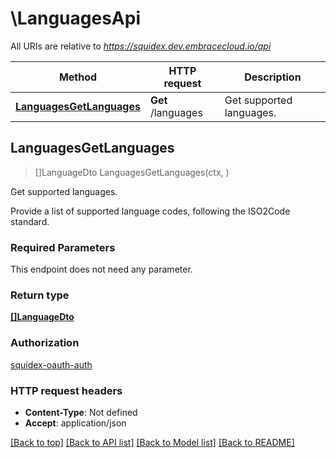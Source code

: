 # \LanguagesApi

All URIs are relative to *https://squidex.dev.embracecloud.io/api*

Method | HTTP request | Description
------------- | ------------- | -------------
[**LanguagesGetLanguages**](LanguagesApi.md#LanguagesGetLanguages) | **Get** /languages | Get supported languages.



## LanguagesGetLanguages

> []LanguageDto LanguagesGetLanguages(ctx, )

Get supported languages.

Provide a list of supported language codes, following the ISO2Code standard.

### Required Parameters

This endpoint does not need any parameter.

### Return type

[**[]LanguageDto**](LanguageDto.md)

### Authorization

[squidex-oauth-auth](../README.md#squidex-oauth-auth)

### HTTP request headers

- **Content-Type**: Not defined
- **Accept**: application/json

[[Back to top]](#) [[Back to API list]](../README.md#documentation-for-api-endpoints)
[[Back to Model list]](../README.md#documentation-for-models)
[[Back to README]](../README.md)

